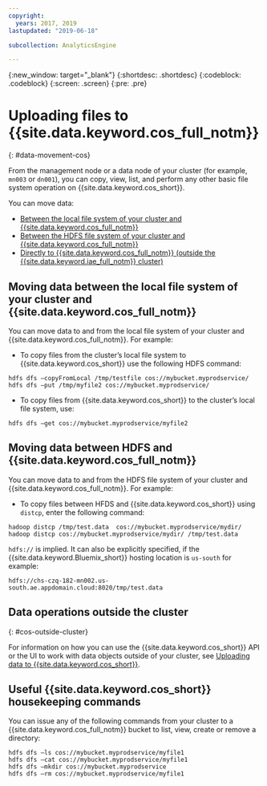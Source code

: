 ```yaml
---
copyright:
  years: 2017, 2019
lastupdated: "2019-06-18"

subcollection: AnalyticsEngine

---
```


<!-- Attribute definitions -->
{:new_window: target="_blank"}
{:shortdesc: .shortdesc}
{:codeblock: .codeblock}
{:screen: .screen}
{:pre: .pre}

# Uploading files to {{site.data.keyword.cos_full_notm}}
{: #data-movement-cos}

From the management node or a data node of your cluster (for example, `mn003` or `dn001`), you can copy, view, list, and perform any other basic file system operation on {{site.data.keyword.cos_short}}.

You can move data:

-	[Between the local file system of your cluster and {{site.data.keyword.cos_full_notm}}](#moving-data-between-the-local-file-system-of-your-cluster-and-ibm-cloud-object-storage)
-	[Between the HDFS file system of your cluster and {{site.data.keyword.cos_full_notm}}](#moving-data-between-hdfs-and-ibm-cloud-object-storage)
-	[Directly to {{site.data.keyword.cos_full_notm}} (outside the {{site.data.keyword.iae_full_notm}} cluster)](#cos-outside-cluster)

## Moving data between the local file system of your cluster and  {{site.data.keyword.cos_full_notm}}

You can move data to and from the local file system of your cluster and {{site.data.keyword.cos_full_notm}}. For example:

- To copy files from the cluster’s local file system to {{site.data.keyword.cos_short}} use the following HDFS command:
```
hdfs dfs –copyFromLocal /tmp/testfile cos://mybucket.myprodservice/
hdfs dfs –put /tmp/myfile2 cos://mybucket.myprodservice/
```

- To copy files from {{site.data.keyword.cos_short}} to the cluster’s local file system, use:
```
hdfs dfs –get cos://mybucket.myprodservice/myfile2
```

## Moving data between HDFS and {{site.data.keyword.cos_full_notm}}

You can move data to and from the HDFS file system of your cluster and {{site.data.keyword.cos_full_notm}}. For example:

- To copy files between HFDS and {{site.data.keyword.cos_short}} using `distcp`, enter the following command:
```
hadoop distcp /tmp/test.data  cos://mybucket.myprodservice/mydir/
hadoop distcp cos://mybucket.myprodservice/mydir/ /tmp/test.data
```

  `hdfs://` is implied. It can also be explicitly specified, if the {{site.data.keyword.Bluemix_short}} hosting location is `us-south` for example:
```
hdfs://chs-czq-182-mn002.us-south.ae.appdomain.cloud:8020/tmp/test.data
```

## Data operations outside the cluster
{: #cos-outside-cluster}

For information on how you can use the {{site.data.keyword.cos_short}} API or the UI to work with data objects outside of your cluster, see [Uploading data to  {{site.data.keyword.cos_short}}](/docs/services/cloud-object-storage?topic=cloud-object-storage-upload).

## Useful {{site.data.keyword.cos_short}} housekeeping commands

You can issue any of the following commands from your cluster to a {{site.data.keyword.cos_full_notm}} bucket to list, view, create or remove a directory:
```
hdfs dfs –ls cos://mybucket.myprodservice/myfile1
hdfs dfs –cat cos://mybucket.myprodservice/myfile1
hdfs dfs –mkdir cos://mybucket.myprodservice
hdfs dfs –rm cos://mybucket.myprodservice/myfile1
```
